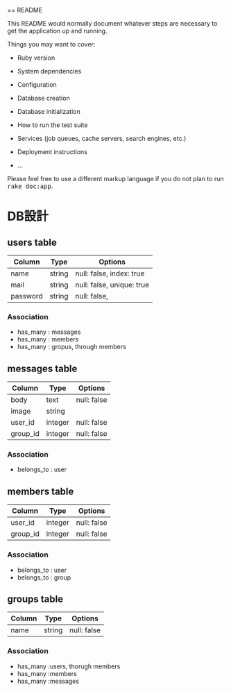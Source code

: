 == README

This README would normally document whatever steps are necessary to get the
application up and running.

Things you may want to cover:

* Ruby version

* System dependencies

* Configuration

* Database creation

* Database initialization

* How to run the test suite

* Services (job queues, cache servers, search engines, etc.)

* Deployment instructions

* ...


Please feel free to use a different markup language if you do not plan to run
<tt>rake doc:app</tt>.

# DB設計
## users table

| Column     | Type        | Options                     |
|------------|-------------|-----------------------------|
| name       | string      | null: false, index: true    |
| mail       | string      | null: false, unique: true   |
| password   | string      | null: false,                |

### Association

 - has_many : messages
 - has_many : members
 - has_many : gropus, through members


## messages table

| Column     | Type        | Options                     |
|------------|-------------|-----------------------------|
| body       | text        | null: false                 |
| image      | string      |                             |
| user_id    | integer     | null: false                 |
| group_id   | integer     | null: false                 |

### Association

 - belongs_to : user


## members table

| Column     | Type        | Options                     |
|------------|-------------|-----------------------------|
| user_id    | integer     | null: false                 |
| group_id   | integer     | null: false                 |

### Association

 - belongs_to : user
 - belongs_to : group


## groups table

| Column     | Type        | Options                     |
|------------|-------------|-----------------------------|
| name       | string      | null: false                 |

### Association

 - has_many :users, thorugh members
 - has_many :members
 - has_many :messages


